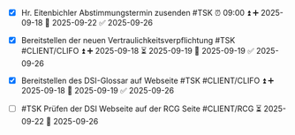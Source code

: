 - [x] Hr. Eitenbichler Abstimmungstermin zusenden #TSK ⏰ 09:00 ⏫ ➕ 2025-09-18 📅 2025-09-22 ✅ 2025-09-26

- [x] Bereitstellen der neuen Vertraulichkeitsverpflichtung #TSK #CLIENT/CLIFO ⏫ ➕ 2025-09-18 ⏳ 2025-09-19 📅 2025-09-19 ✅ 2025-09-26
- [x] Bereitstellen des DSI-Glossar auf Webseite #TSK #CLIENT/CLIFO ⏫ ➕ 2025-09-18 📅 2025-09-19 ✅ 2025-09-26
- [ ] #TSK Prüfen der DSI Webseite auf der RCG Seite #CLIENT/RCG ⏳ 2025-09-22 📅 2025-09-26
